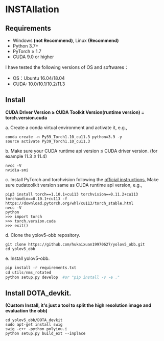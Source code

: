 # INSTAllation 
## Requirements
* Windows **(not Recommend)**, Linux **(Recommend)**
* Python 3.7+ 
* PyTorch ≥ 1.7 
* CUDA 9.0 or higher

I have tested the following versions of OS and softwares：
* OS：Ubuntu 16.04/18.04
* CUDA: 10.0/10.1/10.2/11.3

## Install 
**CUDA Driver Version ≥ CUDA Toolkit Version(runtime version) = torch.version.cuda**

a. Create a conda virtual environment and activate it, e.g.,
```
conda create -n Py39_Torch1.10_cu11.3 python=3.9 -y 
source activate Py39_Torch1.10_cu11.3
```
b. Make sure your CUDA runtime api version ≤ CUDA driver version. (for example 11.3 ≤ 11.4)
```
nvcc -V
nvidia-smi
```
c. Install PyTorch and torchvision following the [official instructions](https://pytorch.org/), Make sure cudatoolkit version same as CUDA runtime api version, e.g.,
```
pip3 install torch==1.10.1+cu113 torchvision==0.11.2+cu113 torchaudio==0.10.1+cu113 -f https://download.pytorch.org/whl/cu113/torch_stable.html
nvcc -V
python
>>> import torch
>>> torch.version.cuda
>>> exit()
```
d. Clone the yolov5-obb repository.
```
git clone https://github.com/hukaixuan19970627/yolov5_obb.git
cd yolov5_obb
```
e. Install yolov5-obb.

```python 
pip install -r requirements.txt
cd utils/nms_rotated
python setup.py develop  #or "pip install -v -e ."
```

## Install DOTA_devkit. 
**(Custom Install, it's just a tool to split the high resolution image and evaluation the obb)**

```
cd yolov5_obb/DOTA_devkit
sudo apt-get install swig
swig -c++ -python polyiou.i
python setup.py build_ext --inplace
```

